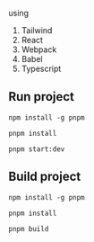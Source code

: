 using 

1. Tailwind
2. React
3. Webpack
4. Babel
5. Typescript


## Run project
```shell
npm install -g pnpm

pnpm install

pnpm start:dev
```

## Build project
```shell
npm install -g pnpm

pnpm install

pnpm build
```
